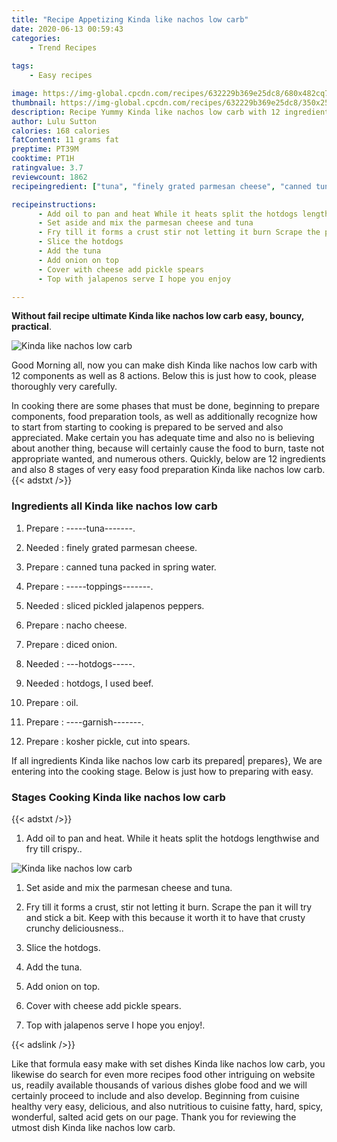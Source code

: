 ```yaml
---
title: "Recipe Appetizing Kinda like nachos low carb"
date: 2020-06-13 00:59:43
categories:
    - Trend Recipes
    
tags:
    - Easy recipes

image: https://img-global.cpcdn.com/recipes/632229b369e25dc8/680x482cq70/kinda-like-nachos-low-carb-recipe-main-photo.jpg
thumbnail: https://img-global.cpcdn.com/recipes/632229b369e25dc8/350x250cq70/kinda-like-nachos-low-carb-recipe-main-photo.jpg
description: Recipe Yummy Kinda like nachos low carb with 12 ingredients and 8 stages of easy cooking.
author: Lulu Sutton
calories: 168 calories
fatContent: 11 grams fat
preptime: PT39M
cooktime: PT1H
ratingvalue: 3.7
reviewcount: 1862
recipeingredient: ["tuna", "finely grated parmesan cheese", "canned tuna packed in spring water", "toppings", "sliced pickled jalapenos peppers", "nacho cheese", "diced onion", "hotdogs", "hotdogs I used beef", "oil", "garnish", "kosher pickle cut into spears"]

recipeinstructions: 
      - Add oil to pan and heat While it heats split the hotdogs lengthwise and fry till crispy 
      - Set aside and mix the parmesan cheese and tuna 
      - Fry till it forms a crust stir not letting it burn Scrape the pan it will try and stick a bit Keep with this because it worth it to have that crusty crunchy deliciousness 
      - Slice the hotdogs 
      - Add the tuna 
      - Add onion on top 
      - Cover with cheese add pickle spears 
      - Top with jalapenos serve I hope you enjoy

---
```




**Without fail recipe ultimate Kinda like nachos low carb easy, bouncy, practical**. 


![Kinda like nachos low carb](https://img-global.cpcdn.com/recipes/632229b369e25dc8/680x482cq70/kinda-like-nachos-low-carb-recipe-main-photo.jpg "Kinda like nachos low carb")




Good Morning all, now you can make dish Kinda like nachos low carb with 12 components as well as 8 actions. Below this is just how to cook, please thoroughly very carefully.

In cooking there are some phases that must be done, beginning to prepare components, food preparation tools, as well as additionally recognize how to start from starting to cooking is prepared to be served and also appreciated. Make certain you has adequate time and also no is believing about another thing, because will certainly cause the food to burn, taste not appropriate wanted, and numerous others. Quickly, below are 12 ingredients and also 8 stages of very easy food preparation Kinda like nachos low carb.
{{< adstxt />}}

### Ingredients all Kinda like nachos low carb


1. Prepare  : -----tuna-------.

1. Needed  : finely grated parmesan cheese.

1. Prepare  : canned tuna packed in spring water.

1. Prepare  : -----toppings-------.

1. Needed  : sliced pickled jalapenos peppers.

1. Prepare  : nacho cheese.

1. Prepare  : diced onion.

1. Needed  : ---hotdogs-----.

1. Needed  : hotdogs, I used beef.

1. Prepare  : oil.

1. Prepare  : ----garnish-------.

1. Prepare  : kosher pickle, cut into spears.



If all ingredients Kinda like nachos low carb its prepared| prepares}, We are entering into the cooking stage. Below is just how to preparing with easy.

### Stages Cooking Kinda like nachos low carb

{{< adstxt />}}


1. Add oil to pan and heat. While it heats split the hotdogs lengthwise and fry till crispy..



![Kinda like nachos low carb](https://img-global.cpcdn.com/steps/6c56182ba6c86d4d/160x128cq70/kinda-like-nachos-low-carb-recipe-step-1-photo.jpg" "Kinda like nachos low carb")



1. Set aside and mix the parmesan cheese and tuna.



1. Fry till it forms a crust, stir not letting it burn. Scrape the pan it will try and stick a bit. Keep with this because it worth it to have that crusty crunchy deliciousness..



1. Slice the hotdogs.



1. Add the tuna.



1. Add onion on top.



1. Cover with cheese add pickle spears.



1. Top with jalapenos serve I hope you enjoy!.





{{< adslink />}}

Like that formula easy make with set dishes Kinda like nachos low carb, you likewise do search for even more recipes food other intriguing on website us, readily available thousands of various dishes globe food and we will certainly proceed to include and also develop. Beginning from cuisine healthy very easy, delicious, and also nutritious to cuisine fatty, hard, spicy, wonderful, salted acid gets on our page. Thank you for reviewing the utmost dish Kinda like nachos low carb.
